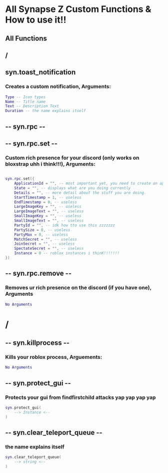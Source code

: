 # All Synapse Z Custom Functions & How to use it!!

## All Functions
##      \/

## syn.toast_notification
### Creates a custom notification, Arguments:
```lua
Type -- Icon types
Name -- Title name
Text -- Description Text
Duration -- the name explains itself
```

## -- syn.rpc --

## -- syn.rpc.set --
### Custom rich presence for your discord (only works on bloxstrap uhh i think!!!), Arguments:

```lua

syn.rpc.set({
    ApplicationId = "", -- most important yet, you need to create an application on discord.dev then get the app id
    State = "", -- displays what are you doing currently
    Details = "", -- more detail about the stuff you are doing.
    StartTimestamp = 1, -- useless
    EndTimestamp = 0, -- useless
    LargeImageKey = "", -- useless
    LargeImageText = "", -- useless
    SmallImageKey = "", -- useless
    SmallImageText = "", -- useless
    PartyId = "", -- idk how tto use this zzzzzzz
    PartySize = 0, -- useless
    PartyMax = 0, -- useless
    MatchSecret = "", -- useless
    JoinSecret = "", -- useless
    SpectateSecret = "", -- useless
    Instance = 0 -- roblox instances i thinK!!!!!!!
})

```

## -- syn.rpc.remove --
### Removes ur rich presence on the discord (if you have one), Arguments
```lua
No Arguments
```
# \/

## -- syn.killprocess --

### Kills your roblox process, Arguements:
```lua
No Arguments
```

## -- syn.protect_gui --
### Protects your gui from findfirstchild attacks yap yap yap yap
```lua
syn.protect_gui(
    --> Instance <--
)
```

## -- syn.clear_teleport_queue --
### the name explains itself
```lua
syn.clear_teleport_queue(
    --> string <--
)
```
